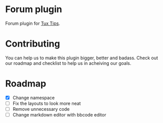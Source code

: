 # Forum plugin

Forum plugin for [Tux Tips](https://tux-tips.com).

# Contributing

You can help us to make this plugin bigger, better and badass. Check out our roadmap and checklist to help us in acheiving our goals.

# Roadmap

- [x] Change namespace
- [ ] Fix the layouts to look more neat
- [ ] Remove unnecessary code
- [ ] Change markdown editor with bbcode editor
